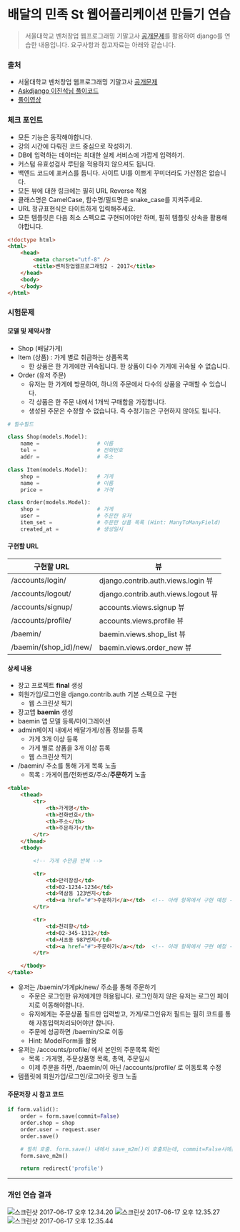 
# 배달의 민족 St 웹어플리케이션 만들기 연습
> 서울대학교 벤처창업 웹프로그래밍 기말고사 [공개문제](https://gist.github.com/allieus/fe16998add86716b4825ec56205e00ce)를 활용하여 django를 연습한 내용입니다.
> 요구사항과 참고자료는 아래와 같습니다.

### 출처
+ 서울대학교 벤처창업 웹프로그래밍 기말고사 [공개문제](https://gist.github.com/allieus/fe16998add86716b4825ec56205e00ce)
+ [Askdjango 이진석님 풀이코드](https://github.com/askdjango/snu-201703-final)
+ [풀이영상](https://www.youtube.com/watch?v=DT2TKvnZREQ)

### 체크 포인트

+ 모든 기능은 동작해야합니다.
+ 강의 시간에 다뤄진 코드 중심으로 작성하기.
+ DB에 입력하는 데이터는 최대한 실제 서비스에 가깝게 입력하기.
+ 커스텀 유효성검사 루틴을 적용하지 않으셔도 됩니다.
+ 백엔드 코드에 포커스를 둡니다. 사이트 UI를 이쁘게 꾸미더라도 가산점은 없습니다.
+ 모든 뷰에 대한 링크에는 필히 URL Reverse 적용
+ 클래스명은 CamelCase, 함수명/필드명은 snake\_case를 지켜주세요.
+ URL 정규표현식은 타이트하게 입력해주세요.
+ 모든 템플릿은 다음 최소 스펙으로 구현되어야만 하며, 필히 템플릿 상속을 활용해야합니다.

```html
<!doctype html>
<html>
    <head>
        <meta charset="utf-8" />
        <title>벤처창업웹프로그래밍2 - 2017</title>
    </head>
    <body>
    </body>
</html>
```


### 시험문제

#### 모델 및 제약사항

+ Shop (배달가게)
+ Item (상품) : 가게 별로 취급하는 상품목록
    - 한 상품은 한 가게에만 귀속됩니다. 한 상품이 다수 가게에 귀속될 수 없습니다.
+ Order (유저 주문)
    - 유저는 한 가게에 방문하여, 하나의 주문에서 다수의 상품을 구매할 수 있습니다.
    - 각 상품은 한 주문 내에서 1개씩 구매함을 가정합니다.
    - 생성된 주문은 수정할 수 없습니다. 즉 수정기능은 구현하지 않아도 됩니다.

```python
# 필수필드

class Shop(models.Model):
    name =                  # 이름
    tel =                   # 전화번호
    addr =                  # 주소

class Item(models.Model):
    shop =                  # 가게
    name =                  # 이름
    price =                 # 가격

class Order(models.Model):
    shop =                  # 가게
    user =                  # 주문한 유저
    item_set =              # 주문한 상품 목록 (Hint: ManyToManyField)
    created_at =            # 생성일시
```


#### 구현할 URL

| 구현할 URL             | 뷰                                  |
| ---------------------- | ----------------------------------- |
| /accounts/login/       | django.contrib.auth.views.login 뷰  |
| /accounts/logout/      | django.contrib.auth.views.logout 뷰 |
| /accounts/signup/      | accounts.views.signup 뷰            |
| /accounts/profile/     | accounts.views.profile 뷰           |
| /baemin/               | baemin.views.shop_list 뷰           |
| /baemin/(shop_id)/new/ | baemin.views.order_new 뷰           |


#### 상세 내용

+ 장고 프로젝트 **final** 생성
+ 회원가입/로그인을 django.contrib.auth 기본 스펙으로 구현
    - 웹 스크린샷 찍기
+ 장고앱 **baemin** 생성
+ baemin 앱 모델 등록/마이그레이션
+ admin페이지 내에서 배달가게/상품 정보를 등록
    - 가게 3개 이상 등록
    - 가게 별로 상품을 3개 이상 등록
    - 웹 스크린샷 찍기
+ /baemin/ 주소를 통해 가게 목록 노출
    - 목록 : 가게이름/전화번호/주소/**주문하기** 노출

```html
<table>
    <thead>
        <tr>
            <th>가게명</th>
            <th>전화번호</th>
            <th>주소</th>
            <th>주문하기</th>
        </tr>
    </thead>
    <tbody>

        <!-- 가게 수만큼 반복 -->

        <tr>
            <td>만리장성</td>
            <td>02-1234-1234</td>
            <td>역삼동 123번지</td>
            <td><a href="#">주문하기</a></td>  <!-- 아래 항목에서 구현 예정 -->
        </tr>

        <tr>
            <td>천리향</td>
            <td>02-345-1312</td>
            <td>서초동 987번지</td>
            <td><a href="#">주문하기</a></td>  <!-- 아래 항목에서 구현 예정 -->
        </tr>

    </tbody>
</table>
```

+ 유저는 /baemin/가게pk/new/ 주소를 통해 주문하기
    - 주문은 로그인한 유저에게만 허용됩니다. 로그인하지 않은 유저는 로그인 페이지로 이동해야합니다.
    - 유저에게는 주문상품 필드만 입력받고, 가게/로그인유저 필드는 필히 코드를 통해 자동입력처리되어야만 합니다.
    - 주문에 성공하면 /baemin/으로 이동
    - Hint: ModelForm을 활용
+ 유저는 /accounts/profile/ 에서 본인의 주문목록 확인
    - 목록 : 가게명, 주문상품명 목록, 총액, 주문일시
    - 이제 주문을 하면, /baemin/이 아닌 /accounts/profile/ 로 이동토록 수정
+ 템플릿에 회원가입/로그인/로그아웃 링크 노출



#### 주문저장 시 참고 코드

```python
if form.valid():
    order = form.save(commit=False)
    order.shop = shop
    order.user = request.user
    order.save()

    # 필히 호출. form.save() 내에서 save_m2m()이 호출되는데, commit=False시에는 호출되지 않음.
    form.save_m2m()

    return redirect('profile')
```

---

### 개인 연습 결과
![스크린샷 2017-06-17 오후 12.34.20](http://i.imgur.com/ZPNFrd0.png)
![스크린샷 2017-06-17 오후 12.35.27](http://i.imgur.com/ACWgTAS.png)
![스크린샷 2017-06-17 오후 12.35.44](http://i.imgur.com/rQekCsV.png)
